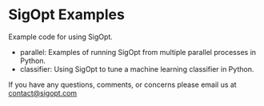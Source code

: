 # SigOpt Examples

Example code for using SigOpt.

- parallel: Examples of running SigOpt from multiple parallel processes in Python.
- classifier: Using SigOpt to tune a machine learning classifier in Python.

If you have any questions, comments, or concerns please email us at contact@sigopt.com
